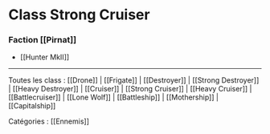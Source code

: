 # Class Strong Cruiser

### Faction [[Pirnat]]
* [[Hunter MkII]]

***

Toutes les class : [[Drone]] | [[Frigate]] | [[Destroyer]] | [[Strong Destroyer]] | [[Heavy Destroyer]] | [[Cruiser]] | [[Strong Cruiser]] | [[Heavy Cruiser]] | [[Battlecruiser]] | [[Lone Wolf]] | [[Battleship]] | [[Mothership]] | [[Capitalship]]

Catégories : [[Ennemis]]